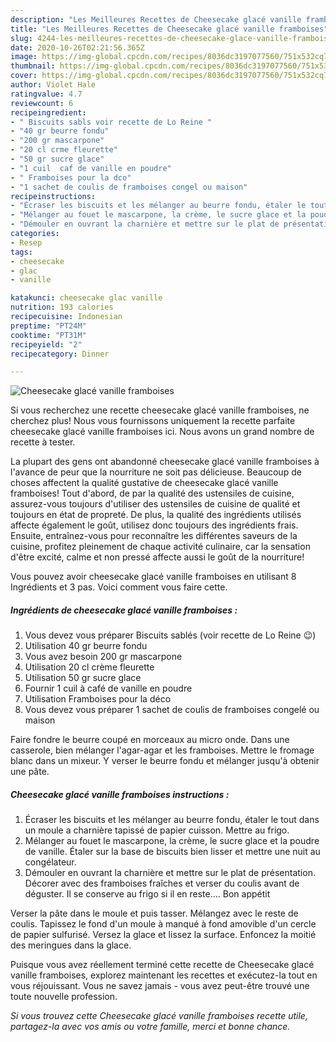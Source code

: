 ```yaml
---
description: "Les Meilleures Recettes de Cheesecake glacé vanille framboises"
title: "Les Meilleures Recettes de Cheesecake glacé vanille framboises"
slug: 4244-les-meilleures-recettes-de-cheesecake-glace-vanille-framboises
date: 2020-10-26T02:21:56.365Z
image: https://img-global.cpcdn.com/recipes/8036dc3197077560/751x532cq70/cheesecake-glace-vanille-framboises-photo-principale-de-la-recette.jpg
thumbnail: https://img-global.cpcdn.com/recipes/8036dc3197077560/751x532cq70/cheesecake-glace-vanille-framboises-photo-principale-de-la-recette.jpg
cover: https://img-global.cpcdn.com/recipes/8036dc3197077560/751x532cq70/cheesecake-glace-vanille-framboises-photo-principale-de-la-recette.jpg
author: Violet Hale
ratingvalue: 4.7
reviewcount: 6
recipeingredient:
- " Biscuits sabls voir recette de Lo Reine "
- "40 gr beurre fondu"
- "200 gr mascarpone"
- "20 cl crme fleurette"
- "50 gr sucre glace"
- "1 cuil  caf de vanille en poudre"
- " Framboises pour la dco"
- "1 sachet de coulis de framboises congel ou maison"
recipeinstructions:
- "Écraser les biscuits et les mélanger au beurre fondu, étaler le tout dans un moule a charnière tapissé de papier cuisson. Mettre au frigo."
- "Mélanger au fouet le mascarpone, la crème, le sucre glace et la poudre de vanille. Étaler sur la base de biscuits bien lisser et mettre une nuit au congélateur."
- "Démouler en ouvrant la charnière et mettre sur le plat de présentation. Décorer avec des framboises fraîches et verser du coulis avant de déguster. Il se conserve au frigo si il en reste.... Bon appétit"
categories:
- Resep
tags:
- cheesecake
- glac
- vanille

katakunci: cheesecake glac vanille 
nutrition: 193 calories
recipecuisine: Indonesian
preptime: "PT24M"
cooktime: "PT31M"
recipeyield: "2"
recipecategory: Dinner

---
```



![Cheesecake glacé vanille framboises](https://img-global.cpcdn.com/recipes/8036dc3197077560/751x532cq70/cheesecake-glace-vanille-framboises-photo-principale-de-la-recette.jpg)

Si vous recherchez une recette cheesecake glacé vanille framboises, ne cherchez plus! Nous vous fournissons uniquement la recette parfaite cheesecake glacé vanille framboises ici. Nous avons un grand nombre de recette à tester.

La plupart des gens ont abandonné cheesecake glacé vanille framboises à l'avance de peur que la nourriture ne soit pas délicieuse. Beaucoup de choses affectent la qualité gustative de cheesecake glacé vanille framboises! Tout d'abord, de par la qualité des ustensiles de cuisine, assurez-vous toujours d'utiliser des ustensiles de cuisine de qualité et toujours en état de propreté. De plus, la qualité des ingrédients utilisés affecte également le goût, utilisez donc toujours des ingrédients frais. Ensuite, entraînez-vous pour reconnaître les différentes saveurs de la cuisine, profitez pleinement de chaque activité culinaire, car la sensation d'être excité, calme et non pressé affecte aussi le goût de la nourriture!

<!--inarticleads1-->

Vous pouvez avoir cheesecake glacé vanille framboises en utilisant 8 Ingrédients et 3 pas. Voici comment vous faire cette.

##### Ingrédients de cheesecake glacé vanille framboises :

1. Vous devez vous préparer  Biscuits sablés (voir recette de Lo Reine 😉)
1. Utilisation 40 gr beurre fondu
1. Vous avez besoin 200 gr mascarpone
1. Utilisation 20 cl crème fleurette
1. Utilisation 50 gr sucre glace
1. Fournir 1 cuil à café de vanille en poudre
1. Utilisation  Framboises pour la déco
1. Vous devez vous préparer 1 sachet de coulis de framboises congelé ou maison


Faire fondre le beurre coupé en morceaux au micro onde. Dans une casserole, bien mélanger l&#39;agar-agar et les framboises. Mettre le fromage blanc dans un mixeur. Y verser le beurre fondu et mélanger jusqu&#39;à obtenir une pâte. 

<!--inarticleads2-->

##### Cheesecake glacé vanille framboises instructions :

1. Écraser les biscuits et les mélanger au beurre fondu, étaler le tout dans un moule a charnière tapissé de papier cuisson. Mettre au frigo.
1. Mélanger au fouet le mascarpone, la crème, le sucre glace et la poudre de vanille. Étaler sur la base de biscuits bien lisser et mettre une nuit au congélateur.
1. Démouler en ouvrant la charnière et mettre sur le plat de présentation. Décorer avec des framboises fraîches et verser du coulis avant de déguster. Il se conserve au frigo si il en reste.... Bon appétit


Verser la pâte dans le moule et puis tasser. Mélangez avec le reste de coulis. Tapissez le fond d&#39;un moule à manqué à fond amovible d&#39;un cercle de papier sulfurisé. Versez la glace et lissez la surface. Enfoncez la moitié des meringues dans la glace. 

<!--inarticleads1-->

<p>
Puisque vous avez réellement terminé cette recette de Cheesecake glacé vanille framboises, explorez maintenant les recettes et exécutez-la tout en vous réjouissant. Vous ne savez jamais - vous avez peut-être trouvé une toute nouvelle profession.
</p>

<p>
<i>Si vous trouvez cette Cheesecake glacé vanille framboises recette utile, partagez-la avec vos amis ou votre famille, merci et bonne chance.</i>
</p>
